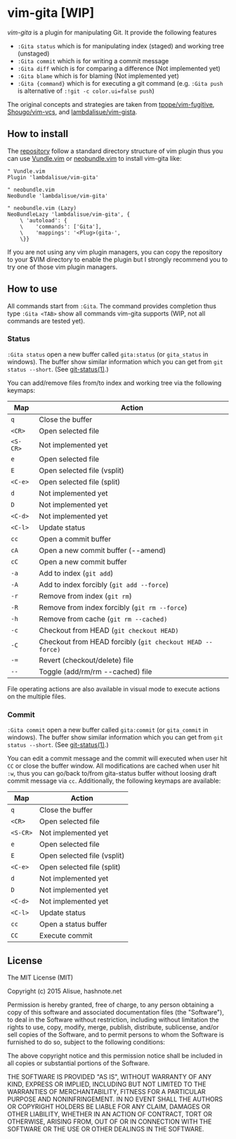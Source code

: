 vim-gita [WIP]
===============================================================================
*vim-gita* is a plugin for manipulating Git. It provide the following features

-   `:Gita status` which is for manipulating index (staged) and working tree (unstaged)
-   `:Gita commit` which is for writing a commit message
-   `:Gita diff` which is for comparing a difference (Not implemented yet)
-   `:Gita blame` which is for blaming (Not implemented yet)
-   `:Gita {command}` which is for executing a git command (e.g. `:Gita push` is alternative of `:!git -c color.ui=false push`)

The original concepts and strategies are taken from [tpope/vim-fugitive](https://github.com/tpope/vim-fugitive), [Shougo/vim-vcs](https://github.com/Shougo/vim-vcs), and [lambdalisue/vim-gista](https://github.com/lambdalisue/vim-gista).

How to install
-------------------------------------------------------------------------------
The [repository](https://github.com/lambdalisue/vim-gita) follow a standard directory structure of vim plugin thus you can use [Vundle.vim](https://github.com/gmarik/Vundle.vim) or [neobundle.vim](https://github.com/Shougo/neobundle.vim) to install vim-gita like:

```vim
" Vundle.vim
Plugin 'lambdalisue/vim-gita'

" neobundle.vim
NeoBundle 'lambdalisue/vim-gita'

" neobundle.vim (Lazy)
NeoBundleLazy 'lambdalisue/vim-gita', {
    \ 'autoload': {
    \    'commands': ['Gita'],
    \    'mappings': '<Plug>(gita-',
    \}}
```

If you are not using any vim plugin managers, you can copy the repository to your $VIM directory to enable the plugin but I strongly recommend you to try one of those vim plugin managers.


How to use
-------------------------------------------------------------------------------

All commands start from `:Gita`. The command provides completion thus type `:Gita <TAB>` show all commands vim-gita supports (WIP, not all commands are tested yet).


### Status

`:Gita status` open a new buffer called `gita:status` (or `gita_status` in windows).
The buffer show similar information which you can get from `git status --short`. (See [git-status(1)](https://www.kernel.org/pub/software/scm/git/docs/git-status.html).)

You can add/remove files from/to index and working tree via the following keymaps:

| Map      | Action                                                    |
|----------|-----------------------------------------------------------|
| `q`      | Close the buffer                                          |
| `<CR>`   | Open selected file                                        |
| `<S-CR>` | Not implemented yet                                       |
| `e`      | Open selected file                                        |
| `E`      | Open selected file (vsplit)                               |
| `<C-e>`  | Open selected file (split)                                |
| `d`      | Not implemented yet                                       |
| `D`      | Not implemented yet                                       |
| `<C-d>`  | Not implemented yet                                       |
| `<C-l>`  | Update status                                             |
| `cc`     | Open a commit buffer                                      |
| `cA`     | Open a new commit buffer (--amend)                        |
| `cC`     | Open a new commit buffer                                  |
| `-a`     | Add to index (`git add`)                                  |
| `-A`     | Add to index forcibly (`git add --force`)                 |
| `-r`     | Remove from index (`git rm`)                              |
| `-R`     | Remove from index forcibly (`git rm --force`)             |
| `-h`     | Remove from cache (`git rm --cached)`                     |
| `-c`     | Checkout from HEAD (`git checkout HEAD)`                  |
| `-C`     | Checkout from HEAD forcibly (`git checkout HEAD --force)` |
| `-=`     | Revert (checkout/delete) file                             |
| `--`     | Toggle (add/rm/rm --cached) file                          |

File operating actions are also available in visual mode to execute actions on the multiple files.

### Commit

`:Gita commit` open a new buffer called `gita:commit` (or `gita_commit` in windows).
The buffer show similar information which you can get from `git status --short`. (See [git-status(1)](https://www.kernel.org/pub/software/scm/git/docs/git-status.html).)

You can edit a commit message and the commit will executed when user hit `CC` or close the buffer window.
All modifications are cached when user hit `:w`, thus you can go/back to/from gita-status buffer without loosing draft commit message via `cc`.
Additionally, the following keymaps are available:

| Map      | Action                                                    |
|----------|-----------------------------------------------------------|
| `q`      | Close the buffer                                          |
| `<CR>`   | Open selected file                                        |
| `<S-CR>` | Not implemented yet                                       |
| `e`      | Open selected file                                        |
| `E`      | Open selected file (vsplit)                               |
| `<C-e>`  | Open selected file (split)                                |
| `d`      | Not implemented yet                                       |
| `D`      | Not implemented yet                                       |
| `<C-d>`  | Not implemented yet                                       |
| `<C-l>`  | Update status                                             |
| `cc`     | Open a status buffer                                      |
| `CC`     | Execute commit                                            |


License
-------------------------------------------------------------------------------
The MIT License (MIT)

Copyright (c) 2015 Alisue, hashnote.net

Permission is hereby granted, free of charge, to any person obtaining a copy
of this software and associated documentation files (the "Software"), to deal
in the Software without restriction, including without limitation the rights
to use, copy, modify, merge, publish, distribute, sublicense, and/or sell
copies of the Software, and to permit persons to whom the Software is
furnished to do so, subject to the following conditions:

The above copyright notice and this permission notice shall be included in
all copies or substantial portions of the Software.

THE SOFTWARE IS PROVIDED "AS IS", WITHOUT WARRANTY OF ANY KIND, EXPRESS OR
IMPLIED, INCLUDING BUT NOT LIMITED TO THE WARRANTIES OF MERCHANTABILITY,
FITNESS FOR A PARTICULAR PURPOSE AND NONINFRINGEMENT. IN NO EVENT SHALL THE
AUTHORS OR COPYRIGHT HOLDERS BE LIABLE FOR ANY CLAIM, DAMAGES OR OTHER
LIABILITY, WHETHER IN AN ACTION OF CONTRACT, TORT OR OTHERWISE, ARISING FROM,
OUT OF OR IN CONNECTION WITH THE SOFTWARE OR THE USE OR OTHER DEALINGS IN
THE SOFTWARE.
